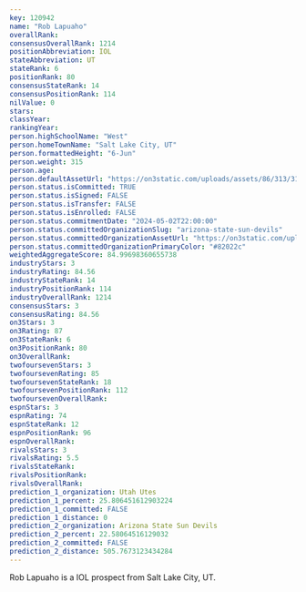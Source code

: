 ```yaml
---
key: 120942
name: "Rob Lapuaho"
overallRank: 
consensusOverallRank: 1214
positionAbbreviation: IOL
stateAbbreviation: UT
stateRank: 6
positionRank: 80
consensusStateRank: 14
consensusPositionRank: 114
nilValue: 0
stars: 
classYear: 
rankingYear: 
person.highSchoolName: "West"
person.homeTownName: "Salt Lake City, UT"
person.formattedHeight: "6-Jun"
person.weight: 315
person.age: 
person.defaultAssetUrl: "https://on3static.com/uploads/assets/86/313/313086.png"
person.status.isCommitted: TRUE
person.status.isSigned: FALSE
person.status.isTransfer: FALSE
person.status.isEnrolled: FALSE
person.status.commitmentDate: "2024-05-02T22:00:00"
person.status.committedOrganizationSlug: "arizona-state-sun-devils"
person.status.committedOrganizationAssetUrl: "https://on3static.com/uploads/assets/751/149/149751.svg"
person.status.committedOrganizationPrimaryColor: "#82022c"
weightedAggregateScore: 84.99698360655738
industryStars: 3
industryRating: 84.56
industryStateRank: 14
industryPositionRank: 114
industryOverallRank: 1214
consensusStars: 3
consensusRating: 84.56
on3Stars: 3
on3Rating: 87
on3StateRank: 6
on3PositionRank: 80
on3OverallRank: 
twofoursevenStars: 3
twofoursevenRating: 85
twofoursevenStateRank: 18
twofoursevenPositionRank: 112
twofoursevenOverallRank: 
espnStars: 3
espnRating: 74
espnStateRank: 12
espnPositionRank: 96
espnOverallRank: 
rivalsStars: 3
rivalsRating: 5.5
rivalsStateRank: 
rivalsPositionRank: 
rivalsOverallRank: 
prediction_1_organization: Utah Utes
prediction_1_percent: 25.806451612903224
prediction_1_committed: FALSE
prediction_1_distance: 0
prediction_2_organization: Arizona State Sun Devils
prediction_2_percent: 22.58064516129032
prediction_2_committed: FALSE
prediction_2_distance: 505.7673123434284
---
```

Rob Lapuaho is a IOL prospect from Salt Lake City, UT.